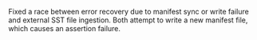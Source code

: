 Fixed a race between error recovery due to manifest sync or write failure and external SST file ingestion. Both attempt to write a new manifest file, which causes an assertion failure.
